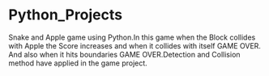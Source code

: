 # Python_Projects
Snake and Apple game using Python.In this game when the Block collides with Apple the Score increases and when it collides with itself GAME OVER. And also when it hits 
boundaries GAME OVER.Detection and Collision method have applied in the game project. 
